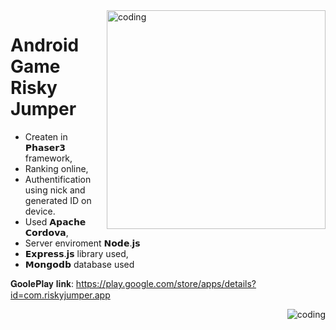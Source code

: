<img align="right" alt="coding" src="https://images.g2a.com/360x600/1x1x1/google-play-gift-card-50-pln-poland-i10000001041059/59e5ed055bafe3e2767344e0" width="350" height="auto">

# Android Game Risky Jumper

* Createn in 𝗣𝗵𝗮𝘀𝗲𝗿𝟯 framework,
* Ranking online,
* Authentification using nick and generated ID on device.
* Used 𝗔𝗽𝗮𝗰𝗵𝗲 𝗖𝗼𝗿𝗱𝗼𝘃𝗮,
* Server enviroment 𝗡𝗼𝗱𝗲.𝗷𝘀
* 𝗘𝘅𝗽𝗿𝗲𝘀𝘀.𝗷𝘀 library used,
* 𝗠𝗼𝗻𝗴𝗼𝗱𝗯 database used

𝐆𝐨𝐨𝐥𝐞𝐏𝐥𝐚𝐲 𝐥𝐢𝐧𝐤: https://play.google.com/store/apps/details?id=com.riskyjumper.app

<img align="right" alt="coding" src="https://i.ytimg.com/vi/zPRiNFE4dPk/maxresdefault.jpg">


